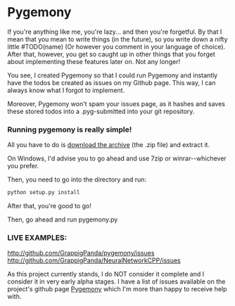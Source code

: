 # Pygemony

If you're anything like me, you're lazy... and then you're forgetful.
By that I mean that you mean to write things (in the future), so you write down
a nifty little #TODO(name) (Or however you comment in your language of choice).
After that, however, you get so caught up in other things that you forget about
implementing these features later on. Not any longer!

You see, I created Pygemony so that I could run Pygemony and instantly have
the todos be created as issues on my Github page. This way, I can always know
what I forgot to implement.

Moreover, Pygemony won't spam your issues page, as it hashes and saves these
stored todos into a .pyg-submitted into your git repository.

### Running pygemony is really simple!

All you have to do is [download the archive] (the .zip file) and extract it.


On Windows, I'd advise you to go ahead and use 7zip or winrar--whichever you
prefer.

Then, you need to go into the directory and run:
```python
python setup.py install
```

After that, you're good to go!

Then, go ahead and run pygemony.py

### LIVE EXAMPLES:
http://github.com/GrappigPanda/pygemony/issues
http://github.com/GrappigPanda/NeuralNetworkCPP/issues

As this project currently stands, I do NOT consider it complete and I consider
it in very early alpha stages. I have a list of issues available on the
project's github page [Pygemony] which I'm more
than happy to receive help with.

[Pygemony]: http://github.com/GrappigPanda/pygemony
[download the archive]: https://github.com/GrappigPanda/pygemony/archive/master.zip
